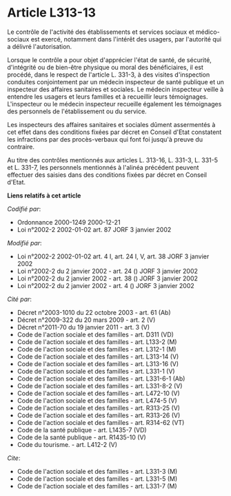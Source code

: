 # Article L313-13

Le contrôle de l'activité des établissements et services sociaux et médico-sociaux est exercé, notamment dans l'intérêt des
usagers, par l'autorité qui a délivré l'autorisation.

Lorsque le contrôle a pour objet d'apprécier l'état de santé, de sécurité, d'intégrité ou de bien-être physique ou moral des
bénéficiaires, il est procédé, dans le respect de l'article L. 331-3, à des visites d'inspection conduites conjointement par
un médecin inspecteur de santé publique et un inspecteur des affaires sanitaires et sociales. Le médecin inspecteur veille à
entendre les usagers et leurs familles et à recueillir leurs témoignages. L'inspecteur ou le médecin inspecteur recueille
également les témoignages des personnels de l'établissement ou du service.

Les inspecteurs des affaires sanitaires et sociales dûment assermentés à cet effet dans des conditions fixées par décret en
Conseil d'Etat constatent les infractions par des procès-verbaux qui font foi jusqu'à preuve du contraire.

Au titre des contrôles mentionnés aux articles L. 313-16, L. 331-3, L. 331-5 et L. 331-7, les personnels mentionnés à
l'alinéa précédent peuvent effectuer des saisies dans des conditions fixées par décret en Conseil d'Etat.

**Liens relatifs à cet article**

_Codifié par_:

  - Ordonnance 2000-1249 2000-12-21
  - Loi n°2002-2 2002-01-02 art. 87 JORF 3 janvier 2002

_Modifié par_:

  - Loi n°2002-2 2002-01-02 art. 4 I, art. 24 I, V, art. 38 JORF 3 janvier 2002
  - Loi n°2002-2 du 2 janvier 2002 - art. 24 () JORF 3 janvier 2002
  - Loi n°2002-2 du 2 janvier 2002 - art. 38 () JORF 3 janvier 2002
  - Loi n°2002-2 du 2 janvier 2002 - art. 4 () JORF 3 janvier 2002

_Cité par_:

  - Décret n°2003-1010 du 22 octobre 2003 - art. 61 (Ab)
  - Décret n°2009-322 du 20 mars 2009 - art. 2 (V)
  - Décret n°2011-70 du 19 janvier 2011 - art. 3 (V)
  - Code de l'action sociale et des familles - art. D311 (VD)
  - Code de l'action sociale et des familles - art. L133-2 (M)
  - Code de l'action sociale et des familles - art. L312-1 (M)
  - Code de l'action sociale et des familles - art. L313-14 (V)
  - Code de l'action sociale et des familles - art. L313-16 (V)
  - Code de l'action sociale et des familles - art. L331-1 (V)
  - Code de l'action sociale et des familles - art. L331-6-1 (Ab)
  - Code de l'action sociale et des familles - art. L331-8-2 (V)
  - Code de l'action sociale et des familles - art. L472-10 (V)
  - Code de l'action sociale et des familles - art. L474-5 (V)
  - Code de l'action sociale et des familles - art. R313-25 (V)
  - Code de l'action sociale et des familles - art. R313-26 (V)
  - Code de l'action sociale et des familles - art. R314-62 (VT)
  - Code de la santé publique - art. L1435-7 (VD)
  - Code de la santé publique - art. R1435-10 (V)
  - Code du tourisme. - art. L412-2 (V)

_Cite_:

  - Code de l'action sociale et des familles - art. L331-3 (M)
  - Code de l'action sociale et des familles - art. L331-5 (M)
  - Code de l'action sociale et des familles - art. L331-7 (M)
